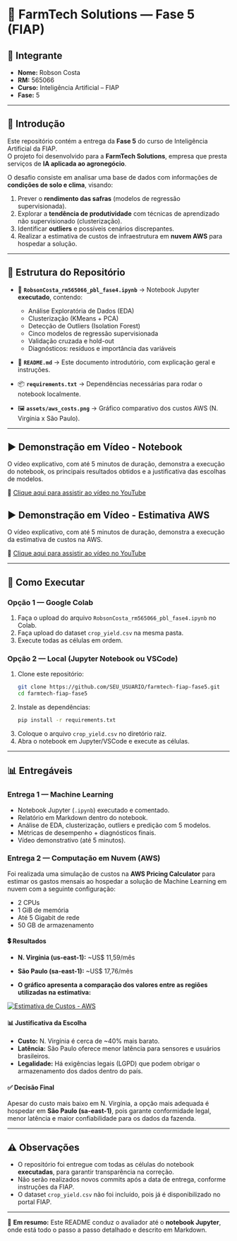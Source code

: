 # 🌱 FarmTech Solutions — Fase 5 (FIAP)

## 👤 Integrante
- **Nome:** Robson Costa  
- **RM:** 565066  
- **Curso:** Inteligência Artificial – FIAP  
- **Fase:** 5  

---

## 📌 Introdução
Este repositório contém a entrega da **Fase 5** do curso de Inteligência Artificial da FIAP.  
O projeto foi desenvolvido para a **FarmTech Solutions**, empresa que presta serviços de **IA aplicada ao agronegócio**.  

O desafio consiste em analisar uma base de dados com informações de **condições de solo e clima**, visando:  
1. Prever o **rendimento das safras** (modelos de regressão supervisionada).  
2. Explorar a **tendência de produtividade** com técnicas de aprendizado não supervisionado (clusterização).  
3. Identificar **outliers** e possíveis cenários discrepantes.  
4. Realizar a estimativa de custos de infraestrutura em **nuvem AWS** para hospedar a solução.  

---

## 📂 Estrutura do Repositório
- 📓 **`RobsonCosta_rm565066_pbl_fase4.ipynb`** → Notebook Jupyter **executado**, contendo:
  - Análise Exploratória de Dados (EDA)  
  - Clusterização (KMeans + PCA)  
  - Detecção de Outliers (Isolation Forest)  
  - Cinco modelos de regressão supervisionada  
  - Validação cruzada e hold-out  
  - Diagnósticos: resíduos e importância das variáveis  

- 📄 **`README.md`** → Este documento introdutório, com explicação geral e instruções.  

- 📦 **`requirements.txt`** → Dependências necessárias para rodar o notebook localmente.  

- 🖼️ **`assets/aws_costs.png`** → Gráfico comparativo dos custos AWS (N. Virgínia x São Paulo).  

---

## ▶️ Demonstração em Vídeo - Notebook
O vídeo explicativo, com até 5 minutos de duração, demonstra a execução do notebook, os principais resultados obtidos e a justificativa das escolhas de modelos.

🔗 [Clique aqui para assistir ao vídeo no YouTube](COLE_AQUI_SEU_LINK)

## ▶️ Demonstração em Vídeo - Estimativa AWS
O vídeo explicativo, com até 5 minutos de duração, demonstra a execução da estimativa de custos na AWS.

🔗 [Clique aqui para assistir ao vídeo no YouTube](COLE_AQUI_SEU_LINK)

---

## 🚀 Como Executar
### Opção 1 — Google Colab
1. Faça o upload do arquivo `RobsonCosta_rm565066_pbl_fase4.ipynb` no Colab.  
2. Faça upload do dataset `crop_yield.csv` na mesma pasta.  
3. Execute todas as células em ordem.  

### Opção 2 — Local (Jupyter Notebook ou VSCode)
1. Clone este repositório:  
   ```bash
   git clone https://github.com/SEU_USUARIO/farmtech-fiap-fase5.git
   cd farmtech-fiap-fase5
   ```
2. Instale as dependências:  
   ```bash
   pip install -r requirements.txt
   ```
3. Coloque o arquivo `crop_yield.csv` no diretório raiz.  
4. Abra o notebook em Jupyter/VSCode e execute as células.  

---

## 📊 Entregáveis
### Entrega 1 — Machine Learning
- Notebook Jupyter (`.ipynb`) executado e comentado.  
- Relatório em Markdown dentro do notebook.  
- Análise de EDA, clusterização, outliers e predição com 5 modelos.  
- Métricas de desempenho + diagnósticos finais.  
- Vídeo demonstrativo (até 5 minutos).  

### Entrega 2 — Computação em Nuvem (AWS)
Foi realizada uma simulação de custos na **AWS Pricing Calculator** para estimar os gastos mensais ao hospedar a solução de Machine Learning em nuvem com a seguinte configuração:  

- 2 CPUs  
- 1 GiB de memória  
- Até 5 Gigabit de rede  
- 50 GB de armazenamento  

#### 💲 Resultados
- **N. Virgínia (us-east-1):** ~US$ 11,59/mês  
- **São Paulo (sa-east-1):** ~US$ 17,76/mês  

- **O gráfico apresenta a comparação dos valores entre as regiões utilizadas na estimativa:**

[![Estimativa de Custos - AWS](aws_estimativa_custos.png)](aws_estimativa_custos.png)

#### 📊 Justificativa da Escolha
- **Custo:** N. Virgínia é cerca de ~40% mais barato.  
- **Latência:** São Paulo oferece menor latência para sensores e usuários brasileiros.  
- **Legalidade:** Há exigências legais (LGPD) que podem obrigar o armazenamento dos dados dentro do país.  

#### ✅ Decisão Final
Apesar do custo mais baixo em N. Virgínia, a opção mais adequada é hospedar em **São Paulo (sa-east-1)**, pois garante conformidade legal, menor latência e maior confiabilidade para os dados da fazenda.  

---

## ⚠️ Observações
- O repositório foi entregue com todas as células do notebook **executadas**, para garantir transparência na correção.  
- Não serão realizados novos commits após a data de entrega, conforme instruções da FIAP.  
- O dataset `crop_yield.csv` não foi incluído, pois já é disponibilizado no portal FIAP.  

---

📌 **Em resumo:** Este README conduz o avaliador até o **notebook Jupyter**, onde está todo o passo a passo detalhado e descrito em Markdown.  
